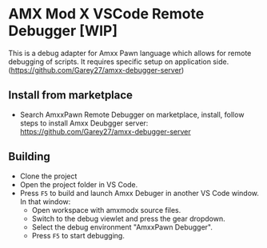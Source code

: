# AMX Mod X VSCode Remote Debugger [WIP]

This is a debug adapter for Amxx Pawn language which allows for remote debugging of scripts. It requires specific setup on
application side. (https://github.com/Garey27/amxx-debugger-server)

## Install from marketplace

* Search AmxxPawn Remote Debugger on marketplace, install, follow steps to install Amxx Deubgger server: https://github.com/Garey27/amxx-debugger-server

## Building

* Clone the project
* Open the project folder in VS Code.
* Press `F5` to build and launch Amxx Debuger in another VS Code window. In that window:
  * Open workspace with amxmodx source files.
  * Switch to the debug viewlet and press the gear dropdown.
  * Select the debug environment "AmxxPawn Debugger".
  * Press `F5` to start debugging.
